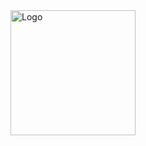 <a href="https://raw.githubusercontent.com/username/dreesly-assets/main/logo.jpg" download>
  <img src="https://raw.githubusercontent.com/username/dreesly-assets/main/logo.jpg" alt="Logo" width="200">
</a>
